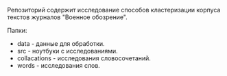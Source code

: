 Репозиторий содержит исследование способов кластеризации корпуса текстов журналов "Военное обозрение".

Папки:
- data - данные для обработки.
- src - ноутбуки с исследованиями.
 -  collacations - исследования словосочетаний.
 -  words - исследования слов.
